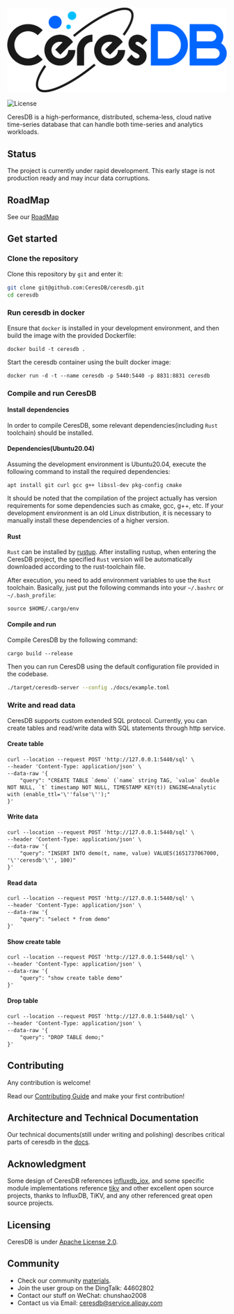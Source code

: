 ![CeresDB](docs/logo/CeresDB.png)

![License](https://img.shields.io/badge/license-Apache--2.0-green.svg)

CeresDB is a high-performance, distributed, schema-less, cloud native time-series database that can handle both time-series and analytics workloads.

## Status
The project is currently under rapid development. This early stage is not production ready and may incur data corruptions.

## RoadMap

See our [RoadMap](./docs/roadmap.md)

## Get started
### Clone the repository
Clone this repository by `git` and enter it:
```bash
git clone git@github.com:CeresDB/ceresdb.git
cd ceresdb
```

### Run ceresdb in docker
Ensure that `docker` is installed in your development environment, and then build the image with the provided Dockerfile:
```shell
docker build -t ceresdb .
```

Start the ceresdb container using the built docker image:
```shell
docker run -d -t --name ceresdb -p 5440:5440 -p 8831:8831 ceresdb
```

### Compile and run CeresDB
#### Install dependencies
In order to compile CeresDB, some relevant dependencies(including `Rust` toolchain) should be installed.

#### Dependencies(Ubuntu20.04)
Assuming the development environment is Ubuntu20.04, execute the following command to install the required dependencies:
```shell
apt install git curl gcc g++ libssl-dev pkg-config cmake
```

It should be noted that the compilation of the project actually has version requirements for some dependencies such as cmake, gcc, g++, etc. If your development environment is an old Linux distribution, it is necessary to manually install these dependencies of a higher version.

#### Rust
`Rust` can be installed by [rustup](https://rustup.rs/). After installing rustup, when entering the CeresDB project, the specified `Rust` version will be automatically downloaded according to the rust-toolchain file.

After execution, you need to add environment variables to use the `Rust` toolchain. Basically, just put the following commands into your `~/.bashrc` or `~/.bash_profile`:
```shell
source $HOME/.cargo/env
```

#### Compile and run
Compile CeresDB by the following command:
```
cargo build --release
```

Then you can run CeresDB using the default configuration file provided in the codebase.
```bash
./target/ceresdb-server --config ./docs/example.toml
```

### Write and read data
CeresDB supports custom extended SQL protocol. Currently, you can create tables and read/write data with SQL statements through http service.

#### Create table
```shell
curl --location --request POST 'http://127.0.0.1:5440/sql' \
--header 'Content-Type: application/json' \
--data-raw '{
    "query": "CREATE TABLE `demo` (`name` string TAG, `value` double NOT NULL, `t` timestamp NOT NULL, TIMESTAMP KEY(t)) ENGINE=Analytic with (enable_ttl='\''false'\'');"
}'
```

#### Write data
```shell
curl --location --request POST 'http://127.0.0.1:5440/sql' \
--header 'Content-Type: application/json' \
--data-raw '{
    "query": "INSERT INTO demo(t, name, value) VALUES(1651737067000, '\''ceresdb'\'', 100)"
}'
```

#### Read data
```shell
curl --location --request POST 'http://127.0.0.1:5440/sql' \
--header 'Content-Type: application/json' \
--data-raw '{
    "query": "select * from demo"
}'
```

#### Show create table
```shell
curl --location --request POST 'http://127.0.0.1:5440/sql' \
--header 'Content-Type: application/json' \
--data-raw '{
    "query": "show create table demo"
}'
```

#### Drop table
```shell
curl --location --request POST 'http://127.0.0.1:5440/sql' \
--header 'Content-Type: application/json' \
--data-raw '{
    "query": "DROP TABLE demo;"
}'
```

## Contributing
Any contribution is welcome!

Read our [Contributing Guide](CONTRIBUTING.md) and make your first contribution!

## Architecture and Technical Documentation
Our technical documents(still under writing and polishing) describes critical parts of ceresdb in the [docs](docs).

## Acknowledgment
Some design of CeresDB references [influxdb_iox](https://github.com/influxdata/influxdb_iox), and some specific module implementations reference [tikv](https://github.com/tikv/tikv) and other excellent open source projects, thanks to InfluxDB, TiKV, and any other referenced great open source projects.

## Licensing
CeresDB is under [Apache License 2.0](./LICENSE).

## Community
- Check our community [materials](ROLES.md).
- Join the user group on the DingTalk: 44602802
- Contact our stuff on WeChat: chunshao2008
- Contact us via Email: ceresdb@service.alipay.com